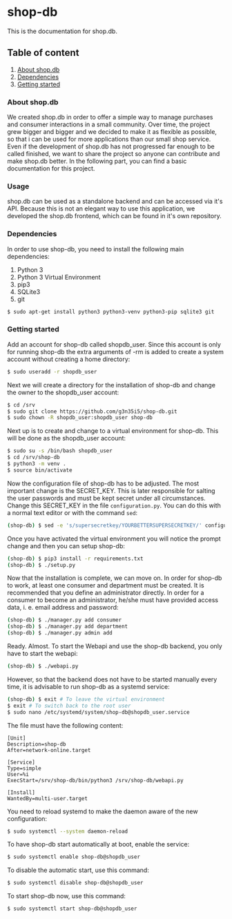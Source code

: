 # shop-db
This is the documentation for shop.db.

## Table of content

1.  [About shop.db](#about-shopdb)
2.  [Dependencies](#dependencies)
3.  [Getting started](#getting-started)

### About shop.db

We created shop.db in order to offer a simple way to manage purchases and
consumer interactions in a small community. Over time, the project grew bigger
and bigger and we decided to make it as flexible as possible, so that i can be
used for more applications than our small shop service. Even if the development
of shop.db has not progressed far enough to be called finished, we want to
share the project so anyone can contribute and make shop.db better. In the
following part, you can find a basic documentation for this project.


### Usage

shop.db can be used as a standalone backend and can be accessed via it's API.
Because this is not an elegant way to use this application, we developed the
shop.db frontend, which can be found in it's own repository.

### Dependencies

In order to use shop-db, you need to install the following main dependencies:
  1. Python 3
  2. Python 3 Virtual Environment
  3. pip3
  3. SQLite3
  4. git

```bash
$ sudo apt-get install python3 python3-venv python3-pip sqlite3 git
```

### Getting started

Add an account for shop-db called shopdb_user. Since this account is only for
running shop-db the extra arguments of -rm is added to create a system
account without creating a home directory:

```bash
$ sudo useradd -r shopdb_user
```

Next we will create a directory for the installation of shop-db and change
the owner to the shopdb_user account:

```bash
$ cd /srv
$ sudo git clone https://github.com/g3n35i5/shop-db.git
$ sudo chown -R shopdb_user:shopdb_user shop-db
```

Next up is to create and change to a virtual environment for shop-db. This
will be done as the shopdb_user account:
```bash
$ sudo su -s /bin/bash shopdb_user
$ cd /srv/shop-db
$ python3 -m venv .
$ source bin/activate
```

Now the configuration file of shop-db has to be adjusted. The most important
change is the SECRET_KEY. This is later responsible for salting the user
passwords and must be kept secret under all circumstances. Change this
SECRET_KEY in the file `configuration.py`. You can do this with a normal text
editor or with the command `sed`:

```bash
(shop-db) $ sed -e 's/supersecretkey/YOURBETTERSUPERSECRETKEY/' configuration.py
```

Once you have activated the virtual environment you will notice the prompt
change and then you can setup shop-db:

```bash
(shop-db) $ pip3 install -r requirements.txt
(shop-db) $ ./setup.py
```

Now that the installation is complete, we can move on. In order for shop-db to
work, at least one consumer and department must be created. It is recommended
that you define an administrator directly. In order for a consumer to become an
administrator, he/she must have provided access data, i. e. email address and
password:

```bash
(shop-db) $ ./manager.py add consumer
(shop-db) $ ./manager.py add department
(shop-db) $ ./manager.py admin add
```

Ready. Almost. To start the Webapi and use the shop-db backend, you only have to
start the webapi:

```bash
(shop-db) $ ./webapi.py
```

However, so that the backend does not have to be started manually every time, it
is advisable to run shop-db as a systemd service:

```bash
(shop-db) $ exit # To leave the virtual environment
$ exit # To switch back to the root user
$ sudo nano /etc/systemd/system/shop-db@shopdb_user.service
```

The file must have the following content:

```
[Unit]
Description=shop-db
After=network-online.target

[Service]
Type=simple
User=%i
ExecStart=/srv/shop-db/bin/python3 /srv/shop-db/webapi.py

[Install]
WantedBy=multi-user.target
```

You need to reload systemd to make the daemon aware of the new configuration:

```bash
$ sudo systemctl --system daemon-reload
```

To have shop-db start automatically at boot, enable the service:

```bash
$ sudo systemctl enable shop-db@shopdb_user
```

To disable the automatic start, use this command:

```bash
$ sudo systemctl disable shop-db@shopdb_user
```

To start shop-db now, use this command:

```bash
$ sudo systemctl start shop-db@shopdb_user
```
